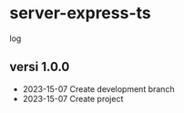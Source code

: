 # server-express-ts

log

## versi 1.0.0

- 2023-15-07 Create development branch
- 2023-15-07 Create project
